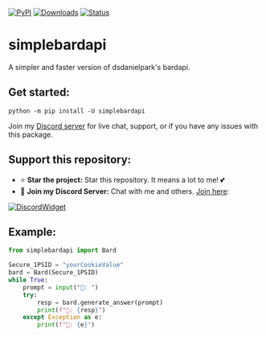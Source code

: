 [![PyPI](https://img.shields.io/pypi/v/simplebardapi)](https://pypi.org/project/simplebardapi)
[![Downloads](https://static.pepy.tech/badge/simplebardapi)](https://pypi.org/project/simplebardapi)
[![Status](https://img.shields.io/pypi/status/simplebardapi)](https://pypi.org/project/simplebardapi)

# simplebardapi
A simpler and faster version of dsdanielpark's bardapi.

## Get started:

```
python -m pip install -U simplebardapi
```

Join my [Discord server](https://discord.com/invite/UxJZMUqbsb) for live chat, support, or if you have any issues with this package.

## Support this repository:
- ⭐ **Star the project:** Star this repository. It means a lot to me! :two_hearts:
- 🎉 **Join my Discord Server:** Chat with me and others. [Join here](https://discord.com/invite/UxJZMUqbsb):

[![DiscordWidget](https://discordapp.com/api/guilds/1137347499414278204/widget.png?style=banner2)](https://discord.gg/XH6pUGkwRr)

## Example:

```python
from simplebardapi import Bard

Secure_1PSID = "yourCookieValue"
bard = Bard(Secure_1PSID)
while True:
    prompt = input("👦: ")
    try:
        resp = bard.generate_answer(prompt)
        print(f"🤖: {resp}")
    except Exception as e:
        print(f"🤖: {e}")
```
